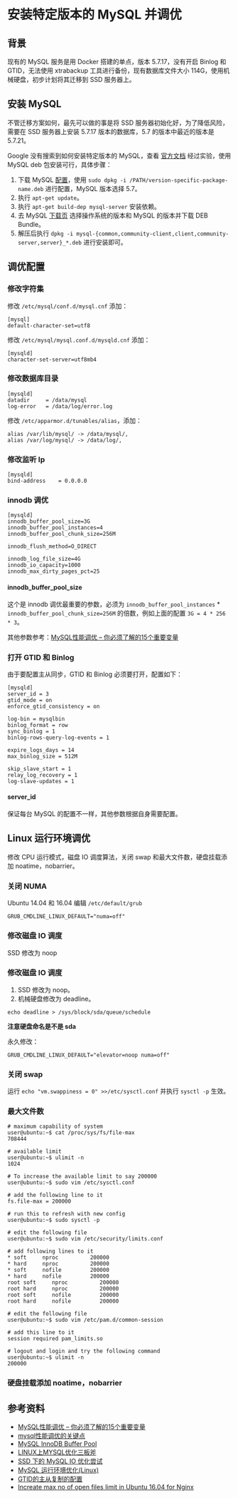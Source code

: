 # 安装特定版本的 MySQL 并调优

## 背景
现有的 MySQL 服务是用 Docker 搭建的单点，版本 5.7.17，没有开启 Binlog 和 GTID，无法使用 xtrabackup 工具进行备份，现有数据库文件大小 114G，使用机械硬盘，初步计划将其迁移到 SSD 服务器上。

## 安装 MySQL
不管迁移方案如何，最先可以做的事是将 SSD 服务器初始化好，为了降低风险，需要在 SSD 服务器上安装 5.7.17 版本的数据库，5.7 的版本中最近的版本是 5.7.21。

Google 没有搜索到如何安装特定版本的 MySQL，查看 [官方文档](https://dev.mysql.com/doc/mysql-apt-repo-quick-guide/en/#repo-qg-apt-replace-direct) 经过实验，使用 MySQL deb 包安装可行，具体步骤：

1. 下载 MySQL [配置](https://dev.mysql.com/downloads/repo/apt/)，使用 `sudo dpkg -i /PATH/version-specific-package-name.deb` 进行配置，MySQL 版本选择 5.7。
2. 执行 `apt-get update`。
3. 执行 `apt-get build-dep mysql-server` 安装依赖。
4. 去 MySQL [下载页](https://downloads.mysql.com/archives/community/) 选择操作系统的版本和 MySQL 的版本并下载 DEB Bundle。
5. 解压后执行 `dpkg -i mysql-{common,community-client,client,community-server,server}_*.deb` 进行安装即可。

## 调优配置

### 修改字符集
修改 `/etc/mysql/conf.d/mysql.cnf` 添加：
```
[mysql]
default-character-set=utf8
```

修改 `/etc/mysql/mysql.conf.d/mysqld.cnf` 添加：
```
[mysqld]
character-set-server=utf8mb4
```

### 修改数据库目录
```
[mysqld]
datadir     = /data/mysql
log-error   = /data/log/error.log
```
修改 `/etc/apparmor.d/tunables/alias`，添加：
```
alias /var/lib/mysql/ -> /data/mysql/,
alias /var/log/mysql/ -> /data/log/,
```

### 修改监听 Ip
```
[mysqld]
bind-address    = 0.0.0.0
```

### innodb 调优
```
[mysqld]
innodb_buffer_pool_size=3G
innodb_buffer_pool_instances=4
innodb_buffer_pool_chunk_size=256M

innodb_flush_method=O_DIRECT

innodb_log_file_size=4G
innodb_io_capacity=1000
innodb_max_dirty_pages_pct=25
```

#### innodb_buffer_pool_size
这个是 innodb 调优最重要的参数，必须为 `innodb_buffer_pool_instances` * `innodb_buffer_pool_chunk_size=256M` 的倍数，例如上面的配置 `3G = 4 * 256 * 3`。

其他参数参考：[MySQL性能调优 – 你必须了解的15个重要变量](https://www.centos.bz/2016/11/mysql-performance-tuning-15-config-item/)

### 打开 GTID 和 Binlog
由于要配置主从同步，GTID 和 Binlog 必须要打开，配置如下：
```
[mysqld]
server_id = 3
gtid_mode = on
enforce_gtid_consistency = on

log-bin = mysqlbin
binlog_format = row
sync_binlog = 1
binlog-rows-query-log-events = 1

expire_logs_days = 14
max_binlog_size = 512M

skip_slave_start = 1
relay_log_recovery = 1
log-slave-updates = 1
```

#### server_id
保证每台 MySQL 的配置不一样，其他参数根据自身需要配置。

## Linux 运行环境调优
修改 CPU 运行模式，磁盘 IO 调度算法，关闭 swap 和最大文件数，硬盘挂载添加 noatime，nobarrier。

### 关闭 NUMA 
Ubuntu 14.04 和 16.04 编辑 `/etc/default/grub`
```
GRUB_CMDLINE_LINUX_DEFAULT="numa=off"
```

### 修改磁盘 IO 调度
SSD 修改为 noop

### 修改磁盘 IO 调度
1. SSD 修改为 noop。
2. 机械硬盘修改为 deadline。

```
echo deadline > /sys/block/sda/queue/schedule
```
**注意硬盘命名是不是 sda**

永久修改：
```
GRUB_CMDLINE_LINUX_DEFAULT="elevator=noop numa=off"
```

### 关闭 swap
运行 `echo "vm.swappiness = 0" >>/etc/sysctl.conf` 并执行 `sysctl -p` 生效。

### 最大文件数
```
# maximum capability of system
user@ubuntu:~$ cat /proc/sys/fs/file-max
708444

# available limit
user@ubuntu:~$ ulimit -n
1024

# To increase the available limit to say 200000
user@ubuntu:~$ sudo vim /etc/sysctl.conf

# add the following line to it
fs.file-max = 200000

# run this to refresh with new config
user@ubuntu:~$ sudo sysctl -p

# edit the following file
user@ubuntu:~$ sudo vim /etc/security/limits.conf

# add following lines to it
* soft     nproc          200000
* hard     nproc          200000
* soft     nofile         200000
* hard     nofile         200000
root soft     nproc          200000
root hard     nproc          200000
root soft     nofile         200000
root hard     nofile         200000

# edit the following file
user@ubuntu:~$ sudo vim /etc/pam.d/common-session

# add this line to it
session required pam_limits.so

# logout and login and try the following command
user@ubuntu:~$ ulimit -n
200000
```

### 硬盘挂载添加 noatime，nobarrier

## 参考资料
+ [MySQL性能调优 – 你必须了解的15个重要变量](https://www.centos.bz/2016/11/mysql-performance-tuning-15-config-item/)
+ [mysql性能调优的关键点](https://riverdba.github.io/2017/03/27/Performance-tuning-key-points-of-mysql/)
+ [MySQL InnoDB Buffer Pool](http://www.ywnds.com/?p=9886)
+ [LINUX上MYSQL优化三板斧](https://linux.cn/article-3479-1.html)
+ [SSD 下的 MySQL IO 优化尝试](https://linux.cn/article-6115-1.html#4_13597)
+ [MySQL 运行环境优化(Linux)](http://liaoph.com/mysql-optimize-in-linux/)
+ [GTID的主从复制的配置](http://www.cnblogs.com/abobo/p/4244059.html)
+ [Increate max no of open files limit in Ubuntu 16.04 for Nginx](https://gist.github.com/luckydev/b2a6ebe793aeacf50ff15331fb3b519d)
